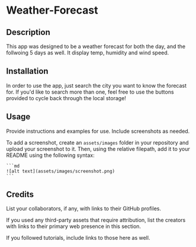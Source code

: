 # Weather-Forecast

## Description

This app was designed to be a weather forecast for both the day, and the follwoing 5 days as well. It display temp, humidity and wind speed.


## Installation

In order to use the app, just search the city you want to know the forecast for. If you'd like to search more than one, feel free to use the buttons provided to cycle back through the local storage!

## Usage

Provide instructions and examples for use. Include screenshots as needed.

To add a screenshot, create an `assets/images` folder in your repository and upload your screenshot to it. Then, using the relative filepath, add it to your README using the following syntax:

    ```md
    ![alt text](assets/images/screenshot.png)
    ```

## Credits

List your collaborators, if any, with links to their GitHub profiles.

If you used any third-party assets that require attribution, list the creators with links to their primary web presence in this section.

If you followed tutorials, include links to those here as well.

